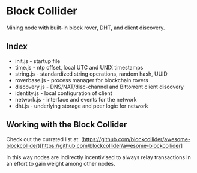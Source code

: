 Block Collider 
==============
Mining node with built-in block rover, DHT, and client discovery. 

## Index
* init.js - startup file
* time.js - ntp offset, local UTC and UNIX timestamps
* string.js - standardized string operations, random hash, UUID
* roverbase.js - process manager for blockchain rovers 
* discovery.js - DNS/NAT/disc-channel and Bittorrent client discovery
* identity.js - local configuration of client
* network.js - interface and events for the network
* dht.js - underlying storage and peer logic for network 

## Working with the Block Collider

Check out the currated list at: (https://github.com/blockcollider/awesome-blockcollider)[https://github.com/blockcollider/awesome-blockcollider]

In this way nodes are indirectly incentivised to always relay transactions in an effort to gain weight among other nodes. 





